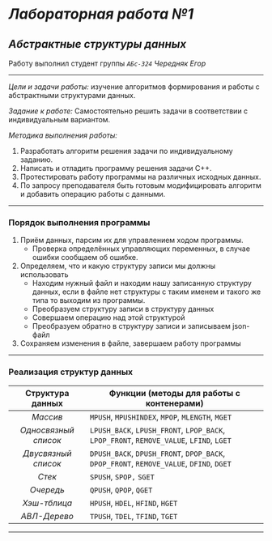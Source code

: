 # *Лабораторная работа №1*
## *Абстрактные структуры данных*
Работу выполнил студент группы *`АБс-324`* *Чередняк Егор*

---
*Цели и задачи работы:* изучение алгоритмов формирования и работы с абстрактными структурами данных.

*Задание к работе:* Самостоятельно решить задачи в соответствии с индивидуальным вариантом.

*Методика выполнения работы:*
1. Разработать алгоритм решения задачи по индивидуальному заданию.
2. Написать и отладить программу решения задачи C++.
3. Протестировать работу программы на различных исходных данных.
4. По запросу преподавателя быть готовым модифицировать алгоритм и добавить операцию работы с данными.


---

### Порядок выполнения программы
1. Приём данных, парсим их для управлением ходом программы.
	- Проверка определённых управляющих переменных, в случае ошибки сообщаем об ошибке.
2. Определяем, что и какую структуру записи мы должны использовать
	- Находим нужный файл и находим нашу записанную структуру данных, если в файле нет структуры с таким именем и такого же типа то выходим из программы.
	- Преобразуем структуру записи в структуру данных
	- Совершаем операцию над этой структурой
	- Преобразуем обратно в структуру записи и записываем json-файл
3. Сохраняем изменения в файле, завершаем работу программы

---

### Реализация структур данных

| **Структура данных** | **Функции (методы для работы с контенерами)**                                           |
| :------------------: | --------------------------------------------------------------------------------------- |
|       *Массив*       | `MPUSH`, `MPUSHINDEX`, `MPOP`, `MLENGTH`, `MGET`                                        |
| *Односвязный список* | `LPUSH_BACK`, `LPUSH_FRONT`, `LPOP_BACK`, `LPOP_FRONT`, `REMOVE_VALUE`, `LFIND`, `LGET` |
| *Двусвязный список*  | `DPUSH_BACK`, `DPUSH_FRONT`, `DPOP_BACK`, `DPOP_FRONT`, `REMOVE_VALUE`, `DFIND`, `DGET` |
|        *Стек*        | `SPUSH`, `SPOP,` `SGET`                                                                 |
|      *Очередь*       | `QPUSH`, `QPOP`, `QGET`                                                                 |
|     *Хэш-тблица*     | `HPUSH`, `HDEL`, `HFIND`, `HGET`                                                        |
|     *АВЛ-Дерево*     | `TPUSH`, `TDEL`, `TFIND`, `TGET`                                                        |

---
